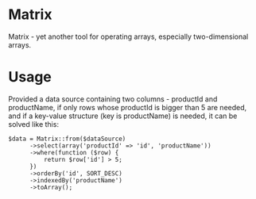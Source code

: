 # Matrix
Matrix - yet another tool for operating arrays, especially two-dimensional arrays.

# Usage
Provided a data source containing two columns - productId and productName, if only rows whose productId is bigger than 5 are needed, and if a key-value structure (key is productName) is needed, it can be solved like this:
```
$data = Matrix::from($dataSource)
      ->select(array('productId' => 'id', 'productName'))
      ->where(function ($row) {
          return $row['id'] > 5;
      })
      ->orderBy('id', SORT_DESC)
      ->indexedBy('productName')
      ->toArray();
```
